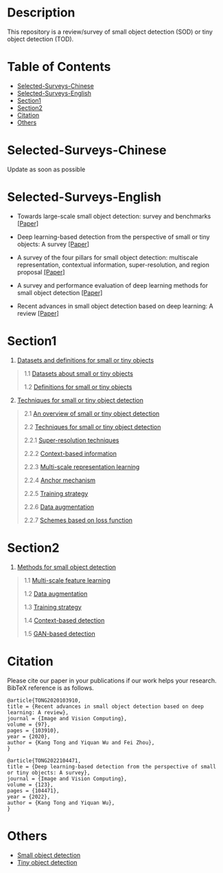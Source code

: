 
# Description

This repository is a review/survey of small object detection (SOD) or tiny object detection (TOD).



# Table of Contents

* [Selected-Surveys-Chinese](#Selected-Surveys-Chinese)
* [Selected-Surveys-English](#Selected-Surveys-English)
* [Section1](#Section1)
* [Section2](#Section2)
* [Citation](#citation)
* [Others](#others)



# Selected-Surveys-Chinese

Update as soon as possible



# Selected-Surveys-English

* Towards large-scale small object detection: survey and benchmarks [[Paper]](https://ieeexplore.ieee.org/document/10168277)

* Deep learning-based detection from the perspective of small or tiny objects: A survey [[Paper]](https://doi.org/10.1016/j.imavis.2022.104471)

* A survey of the four pillars for small object detection: multiscale representation, contextual information, super-resolution, and region proposal [[Paper]](https://doi.org/10.1109/TSMC.2020.3005231)

* A survey and performance evaluation of deep learning methods for small object detection [[Paper]](https://doi.org/10.1016/j.eswa.2021.114602)

* Recent advances in small object detection based on deep learning: A review [[Paper]](https://doi.org/10.1016/j.imavis.2020.103910)




# Section1

1. [Datasets and definitions for small or tiny objects](#1) 
>1.1 [Datasets about small or tiny objects](#1.1) 
>
>1.2 [Definitions for small or tiny objects](#1.2)

2. [Techniques for small or tiny object detection](#2)  
>2.1 [An overview of small or tiny object detection](#2.1)
>
>2.2 [Techniques for small or tiny object detection](#2.2)
>
  >2.2.1 [Super-resolution techniques](#2.2.1)
  >
  >2.2.2 [Context-based information](#2.2.2)
  >
  >2.2.3 [Multi-scale representation learning](#2.2.3)
  >
  >2.2.4 [Anchor mechanism](#2.2.4)
  >
  >2.2.5 [Training strategy](#2.2.5)
  >
  >2.2.6 [Data augmentation](#2.2.6)
  >
  >2.2.7 [Schemes based on loss function](#2.2.7)
   


# Section2

1. [Methods for small object detection](#1)   
>1.1 [Multi-scale feature learning](#1.1)
>
>1.2 [Data augmentation](#1.2)
>
>1.3 [Training strategy](#1.3)
>
>1.4 [Context-based detection](#1.4)
>
>1.5 [GAN-based detection](#1.5)



# Citation

Please cite our paper in your publications if our work helps your research. BibTeX reference is as follows.

``````````````````````````````
@article{TONG2020103910,
title = {Recent advances in small object detection based on deep learning: A review},
journal = {Image and Vision Computing},
volume = {97},
pages = {103910},
year = {2020},
author = {Kang Tong and Yiquan Wu and Fei Zhou},
}
``````````````````````````````
``````````````````````````````
@article{TONG2022104471,
title = {Deep learning-based detection from the perspective of small or tiny objects: A survey},
journal = {Image and Vision Computing},
volume = {123},
pages = {104471},
year = {2022},
author = {Kang Tong and Yiquan Wu},
}
``````````````````````````````



# Others

* [Small object detection](https://github.com/ispc-lab/SmallObjectDetectionList)
* [Tiny object detection](https://github.com/kuanhungchen/awesome-tiny-object-detection)
